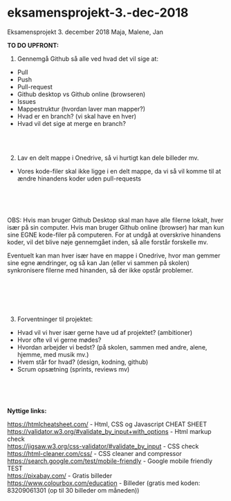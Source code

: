 # eksamensprojekt-3.-dec-2018
Eksamensprojekt 3. december 2018 Maja, Malene, Jan




<strong>TO DO UPFRONT:</strong>

1. Gennemgå Github så alle ved hvad det vil sige at:
 - Pull
 - Push
 - Pull-request
 - Github desktop vs Github online (browseren)
 - Issues
 - Mappestruktur (hvordan laver man mapper?)
 - Hvad er en branch? (vi skal have en hver)
 - Hvad vil det sige at merge en branch?
 

<br><br>

2. Lav en delt mappe i Onedrive, så vi hurtigt kan dele billeder mv.
 - Vores kode-filer skal ikke ligge i en delt mappe, da vi så vil komme til at ændre hinandens koder uden pull-requests

<br><br><br>

OBS: Hvis man bruger Github Desktop skal man have alle filerne lokalt, hver især på sin computer.
 Hvis man bruger Github online (browser) har man kun sine EGNE kode-filer på computeren. 
For at undgå at overskrive hinandens koder, vil det blive nøje gennemgået inden, så alle forstår forskelle mv.

Eventuelt kan man hver især have en mappe i Onedrive, hvor man gemmer sine egne ændringer, og så kan Jan (eller vi sammen på skolen) synkronisere filerne med hinanden, så der ikke opstår problemer.

<br><br><br><br>

3. Forventninger til projektet:
 - Hvad vil vi hver især gerne have ud af projektet? (ambitioner)
 - Hvor ofte vil vi gerne mødes?
 - Hvordan arbejder vi bedst? (på skolen, sammen med andre, alene, hjemme, med musik mv.)
 - Hvem står for hvad? (design, kodning, github)
 - Scrum opsætning (sprints, reviews mv)
 

<br><br><br>


<strong>Nyttige links:</strong>

https://htmlcheatsheet.com/ - Html, CSS og Javascript CHEAT SHEET<br>
https://validator.w3.org/#validate_by_input+with_options - Html markup check<br>
https://jigsaw.w3.org/css-validator/#validate_by_input - CSS check<br>
https://html-cleaner.com/css/ - CSS cleaner and compressor<br>
https://search.google.com/test/mobile-friendly - Google mobile friendly TEST<br>
https://pixabay.com/ - Gratis billeder<br>
https://www.colourbox.com/education - Billeder (gratis med koden: 83209061301 (op til 30 billeder om måneden))
